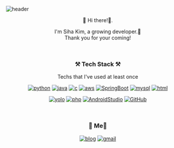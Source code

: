 ![header](https://capsule-render.vercel.app/api?type=slice&color=FFB6C1&height=200&text=SIHA%20KIM)

<div align = "center">
 👏 Hi there!👏. 
  
I'm Siha Kim, a growing developer.🌱   
Thank you for your coming!
</div>
</br>
<div align = "center">
  
### ⚒️ Tech Stack ⚒️

Techs that I've used at least once

[![python](https://img.shields.io/badge/Python-3776AB?style=flat-square&logo=Python&logoColor=white)](https://github.com/siha0718)   [![java](https://img.shields.io/badge/Java-007396?style=flat-square&logo=Java&logoColor=white)](https://github.com/siha0718) [![c](https://img.shields.io/badge/C-A8B9CC?style=flat-square&logo=C&logoColor=white)](https://github.com/siha0718) [![aws](https://img.shields.io/badge/AWS-232F3E?style=flat-square&logo=AmazonAWS&logoColor=white)](https://github.com/siha0718) [![SpringBoot](https://img.shields.io/badge/SpringBoot-6DB33F?style=flat-square&logo=SpringBoot&logoColor=white)](https://github.com/siha0718) [![mysql](https://img.shields.io/badge/MySQL-4479A1?style=flat-square&logo=MySQL&logoColor=white)](https://github.com/siha0718) [![html](https://img.shields.io/badge/HTML-E34F26?style=flat-square&logo=HTML5&logoColor=white)](https://github.com/siha0718) 
  
  [![yolo](https://img.shields.io/badge/yolo-00FFFF?style=flat-square&logo=YOLO&logoColor=white)](https://github.com/siha0718) [![php](https://img.shields.io/badge/PHP-777BB4?style=flat-square&logo=PHP&logoColor=white)](https://github.com/siha0718) [![AndroidStudio](https://img.shields.io/badge/AndroidStudio-3DDC84?style=flat-square&logo=AndroidStudio&logoColor=white)](https://github.com/siha0718) [![GitHub](https://img.shields.io/badge/GitHub-181717?style=flat-square&logo=GitHub&logoColor=white)](https://github.com/siha0718)
  
</div>   
  


<br/>

<div align ="center">
  
  ### 🍒 Me🍒
  
  
[![blog](https://img.shields.io/badge/Tistory-FF8700?style=flat-square&logo=Teradata&logoColor=white)](https://shalog.tistory.com) [![gmail](https://img.shields.io/badge/Gmail-EA4335?style=flat-square&logo=Gmail&logoColor=white)](hum12393@gmail.com)
</div>
